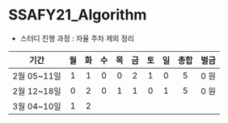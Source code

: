 # SSAFY21_Algorithm

* 스터디 진행 과정 : 자율 주차 제외 정리

| 기간 | 월 | 화 | 수 | 목 | 금 | 토 | 일 | 총합 | 벌금 |
| :--: | :--: | :--: | :--: | :--: | :--: | :--: | :--: | :--: | :--: |
| 2월 05~11일 | 1 | 1 | 0 | 0 | 2 | 1 | 0 | 5 | 0 원 |
| 2월 12~18일 | 0 | 2 | 0 | 1 | 1 | 0 | 1 | 5 | 0 원 |
| 3월 04~10일 | 1 | 2 |  |  |  |  |  |  |
